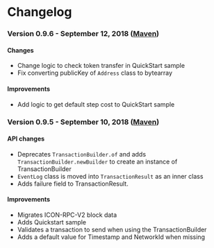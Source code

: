 # Changelog

### Version 0.9.6 - September 12, 2018 ([Maven](https://search.maven.org/search?q=g:foundation.icon%20a:icon-sdk))

#### Changes
  - Change logic to check token transfer in QuickStart sample
  - Fix converting publicKey of `Address` class to bytearray

#### Improvements
  - Add logic to get default step cost to QuickStart sample


### Version 0.9.5 - September 10, 2018 ([Maven](https://search.maven.org/search?q=g:foundation.icon%20a:icon-sdk))

#### API changes
  - Deprecates `TransactionBuilder.of` and adds `TransactionBuilder.newBuilder` to create an instance of TransactionBuilder
  - `EventLog` class is moved into `TransactionResult` as an inner class
  - Adds failure field to TransactionResult. 

#### Improvements
  - Migrates ICON-RPC-V2 block data
  - Adds Quickstart sample
  - Validates a transaction to send when using the TransactionBuilder
  - Adds a default value for Timestamp and NetworkId when missing

